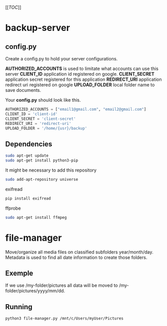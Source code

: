 [[_TOC_]]

# backup-server

## config.py
Create a config.py to hold your server configurations.

**AUTHORIZED_ACCOUNTS** is used to limitate what accounts can use this server
**CLIENT_ID** application id registered on google.
**CLIENT_SECRET** application secret registered for this application
**REDIRECT_URI** application redirect uri registered on google
**UPLOAD_FOLDER** local folder name to save documents.

Your **config.py** should look like this.

```python
AUTHORIZED_ACCOUNTS = ["email1@gmail.com", "email2@gmail.com"]
CLIENT_ID = 'client-id'
CLIENT_SECRET = 'client-secret'
REDIRECT_URI = 'redirect-uri'
UPLOAD_FOLDER = '/home/{usr}/backup'
```

## Dependencies
```bash
sudo apt-get update
sudo apt-get install python3-pip
```

It might be necessary to add this repository
```bash
sudo add-apt-repository universe
```

exifread
```bash
pip install exifread
```

ffprobe
``` bash
sudo apt-get install ffmpeg
```

# file-manager

Move/organize all media files on classified subfolders year/month/day. Metadata is used to find all date information to create those folders.

## Exemple

If we use /my-folder/pictures all data will be moved to /my-folder/pictures/yyyy/mm/dd.

## Running

```
python3 file-manager.py /mnt/c/Users/myUser/Pictures
```